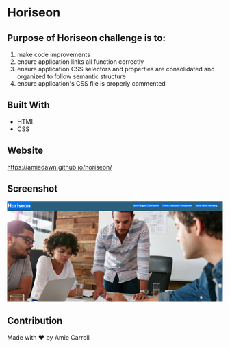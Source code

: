 # Horiseon

## Purpose of Horiseon challenge is to:
  1) make code improvements
  2) ensure application links all function correctly
  3) ensure application CSS selectors and properties are consolidated and organized to follow semantic structure
  4) ensure application's CSS file is properly commented

## Built With
* HTML
* CSS

## Website
https://amiedawn.github.io/horiseon/

## Screenshot
![image](./assets/images/screenshot.png?raw=true "screenshot")
<!-- my TA Raj told me to use this for screenshot and it works in preview :) -->

## Contribution
Made with ❤️ by Amie Carroll


